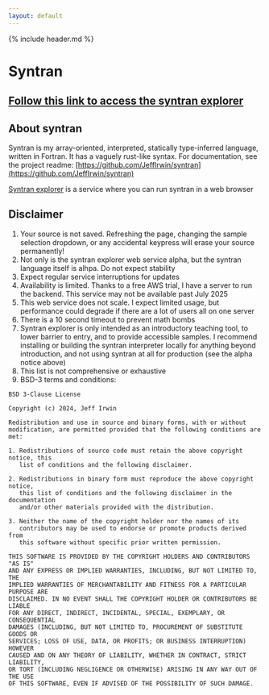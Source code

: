 ```yaml
---
layout: default
---
```


<link rel="shortcut icon" type="image/png" href="favicon.png">

{% include header.md %}
<script>
	document.getElementById("syntran").className = " active";
</script>

# Syntran

## [Follow this link to access the syntran explorer]({{site.url}}/syntran-explorer)

## About syntran

Syntran is my array-oriented, interpreted, statically type-inferred language,
written in Fortran.  It has a vaguely rust-like syntax.  For documentation, see
the project readme:
[https://github.com/JeffIrwin/syntran](https://github.com/JeffIrwin/syntran)

[Syntran explorer]({{site.url}}/syntran-explorer) is a service where you can run syntran in a web browser

## Disclaimer

1. Your source is not saved. Refreshing the page, changing the sample selection
   dropdown, or any accidental keypress will erase your source permanently!
2. Not only is the syntran explorer web service alpha, but the syntran language
   itself is alhpa.  Do not expect stability
3. Expect regular service interruptions for updates
5. Availability is limited.  Thanks to a free AWS trial, I have a server to run
   the backend.  This service may not be available past July 2025
6. This web service does not scale.  I expect limited usage, but performance
   could degrade if there are a lot of users all on one server
7. There is a 10 second timeout to prevent math bombs
8. Syntran explorer is only intended as an introductory teaching tool, to lower
   barrier to entry, and to provide accessible samples.  I recommend installing
   or building the syntran interpreter locally for anything beyond introduction,
   and not using syntran at all for production (see the alpha notice above)
9. This list is not comprehensive or exhaustive
10. BSD-3 terms and conditions:

```
BSD 3-Clause License

Copyright (c) 2024, Jeff Irwin

Redistribution and use in source and binary forms, with or without
modification, are permitted provided that the following conditions are met:

1. Redistributions of source code must retain the above copyright notice, this
   list of conditions and the following disclaimer.

2. Redistributions in binary form must reproduce the above copyright notice,
   this list of conditions and the following disclaimer in the documentation
   and/or other materials provided with the distribution.

3. Neither the name of the copyright holder nor the names of its
   contributors may be used to endorse or promote products derived from
   this software without specific prior written permission.

THIS SOFTWARE IS PROVIDED BY THE COPYRIGHT HOLDERS AND CONTRIBUTORS "AS IS"
AND ANY EXPRESS OR IMPLIED WARRANTIES, INCLUDING, BUT NOT LIMITED TO, THE
IMPLIED WARRANTIES OF MERCHANTABILITY AND FITNESS FOR A PARTICULAR PURPOSE ARE
DISCLAIMED. IN NO EVENT SHALL THE COPYRIGHT HOLDER OR CONTRIBUTORS BE LIABLE
FOR ANY DIRECT, INDIRECT, INCIDENTAL, SPECIAL, EXEMPLARY, OR CONSEQUENTIAL
DAMAGES (INCLUDING, BUT NOT LIMITED TO, PROCUREMENT OF SUBSTITUTE GOODS OR
SERVICES; LOSS OF USE, DATA, OR PROFITS; OR BUSINESS INTERRUPTION) HOWEVER
CAUSED AND ON ANY THEORY OF LIABILITY, WHETHER IN CONTRACT, STRICT LIABILITY,
OR TORT (INCLUDING NEGLIGENCE OR OTHERWISE) ARISING IN ANY WAY OUT OF THE USE
OF THIS SOFTWARE, EVEN IF ADVISED OF THE POSSIBILITY OF SUCH DAMAGE.
```

